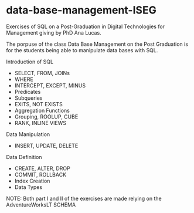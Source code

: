 # data-base-management-ISEG
Exercises of SQL on a Post-Graduation in Digital Technologies for Management giving by PhD Ana Lucas.

The porpuse of the class Data Base Management on the Post Graduation is for the students being able to manipulate data bases with SQL.

Introduction of SQL
- SELECT, FROM, JOINs
- WHERE
- INTERCEPT, EXCEPT, MINUS
- Predicates
- Subqueries
- EXITS, NOT EXISTS
- Aggregation Functions
- Grouping, ROOLUP, CUBE
- RANK, INLINE VIEWS

Data Manipulation
- INSERT, UPDATE, DELETE

Data Definition
- CREATE, ALTER, DROP
- COMMIT, ROLLBACK
- Index Creation
- Data Types

NOTE: Both part I and II of the exercises are made relying on the AdventureWorksLT SCHEMA
